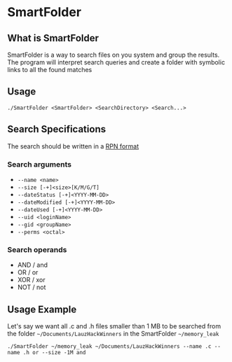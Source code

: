 # SmartFolder

## What is SmartFolder
SmartFolder is a way to search files on you system and group the results. The program will interpret search queries and create a folder with symbolic links to all the found matches

## Usage
`./SmartFolder <SmartFolder> <SearchDirectory> <Search...>`

## Search Specifications

The search should be written in a [RPN format](https://en.wikipedia.org/wiki/Reverse_Polish_notation) 

### Search arguments
- `--name <name>`
- `--size [-+]<size>[K/M/G/T]`
- `--dateStatus [-+]<YYYY-MM-DD>`
- `--dateModified [-+]<YYYY-MM-DD>`
- `--dateUsed [-+]<YYYY-MM-DD>`
- `--uid <loginName>`
- `--gid <groupName>`
- `--perms <octal>`

### Search operands
- AND / and
- OR / or
- XOR / xor
- NOT / not

## Usage Example
Let's say we want all .c and .h files smaller than 1 MB to be searched from the folder `~/Documents/LauzHackWinners` in the SmartFolder `~/memory_leak`

`./SmartFolder ~/memory_leak ~/Documents/LauzHackWinners --name .c --name .h or --size -1M and`
